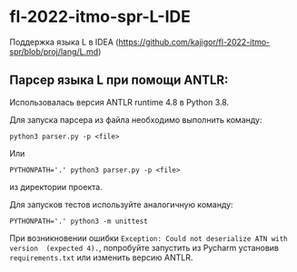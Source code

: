 # fl-2022-itmo-spr-L-IDE
Поддержка языка L в IDEA (https://github.com/kajigor/fl-2022-itmo-spr/blob/proj/lang/L.md)

## Парсер языка L при помощи ANTLR:

Использовалась версия ANTLR runtime 4.8 в Python 3.8.

Для запуска парсера из файла необходимо выполнить команду:

```
python3 parser.py -p <file>
```
Или

```
PYTHONPATH='.' python3 parser.py -p <file>
```

из директории проекта.

Для запусков тестов используйте аналогичную команду:

```
PYTHONPATH='.' python3 -m unittest
``` 

При возникновении ошибки ```Exception: Could not deserialize ATN with version  (expected 4).```, попробуйте запустить из Pycharm установив ```requirements.txt``` или изменить версию ANTLR.



